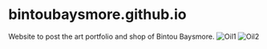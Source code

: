# bintoubaysmore.github.io
Website to post the art portfolio and shop of Bintou Baysmore. 
![Oil1](https://user-images.githubusercontent.com/115605702/227825787-e22fc4f3-aa19-466b-9f8d-5d1a4cd1b794.jpg)
![Oil2](https://user-images.githubusercontent.com/115605702/227825797-5baa59f4-d150-4d1b-8ce9-e366667be934.jpg)
